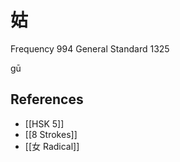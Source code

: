 # 姑
Frequency 994
General Standard 1325

gū


## References
- [[HSK 5]]
- [[8 Strokes]]
- [[女 Radical]]